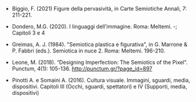 * Biggio, F. (2021) Figure della pervasività, in Carte Semiotiche Annali, 7: 211-221.

* Dondero, M.G. (2020). I linguaggi dell’immagine. Roma: Meltemi. -; Capitoli 3 e 4

* Greimas, A. J. (1984). "Semiotica plastica e figurativa", in G. Marrone & P. Fabbri (eds.). Semiotica in nuce 2. Roma: Meltemi. 196-210.

* Leone, M. (2018). “Designing Imperfection: The Semiotics of the Pixel”. Punctum, 4(1): 105-136. http://punctum.gr/?page_id=897

* Pinotti A. e Somaini A. (2016). Cultura visuale. Immagini, sguardi, media, dispositivi. Capitoli III (Occhi, sguardi, spettatori) e IV (Supporti, media, dispositivi)